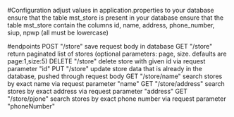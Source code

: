 #Configuration
adjust values in application.properties to your database
ensure that the table mst_store is present in your database
ensure that the table mst_store contain the columns id, name, address, phone_number, siup, npwp (all must be lowercase)

#endpoints
POST "/store" save request body in database
GET "/store" return paginated list of stores (optional parameters: page, size. defaults are page:1,size:5)
DELETE "/store" delete store with given id via request parameter "id"
PUT "/store" update store data that is already in the database, pushed through request body
GET "/store/name" search stores by exact name via request parameter "name"
GET "/store/address" search stores by exact address via request parameter "address"
GET "/store/pjone" search stores by exact phone number via request parameter "phoneNumber"
